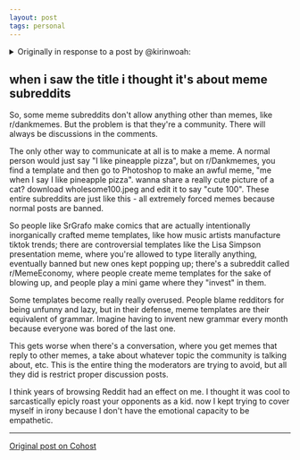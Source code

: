 ```yaml
---
layout: post
tags: personal
---
```


<details>
    <summary>Originally in response to a post by @kirinwoah:</summary>

    <blockquote>
        <h2>dont ever use memes to make a genuine, serious point</h2>

        <p>obviously there are no hard rules in life, but ive been challenging myself with this rule and ive found it
            so helpful in making sure other people understand why im frustrated by things and where my emotions and
            viewpoints arise from. </p>

        <p>a bit of a sad story but a few years ago, during my failed half coming-out to my parents, my ma asked me how
            long i knew i was something, to which i responded with the question "how long did you know you were
            straight?" i got that phrase from just some post i saw online, and rather than communicating the order of
            events that resulted in me realizing countless truths about myself and how that often relegated to me
            finding space to explore in cyberspace, all i had was a shitty, ineffective one-liner. </p>

        <p>the problem with trying to sublimate complicated opinions and thoughts into funny one-liners is that all of
            the context—the personal context—evaporates. what matters more than seeing the quote "how long did you know
            you were straight" is the space and time i interacted with such idea, how i personally interpreted it, and
            the effects the idea had on me. in human conversation, we aren't trying to out-quip each other. we're trying
            to get to know each other dearly. </p>

        <p>this rule helps you force yourself to consider and attempt to communicate your own interior position in
            whatever situation you are in. always try to unravel your own experience within a moment. doing this centers
            the human experience and personalizes/localizes your relationship to huge, confusing issues. </p>
    </blockquote>
</details>

## when i saw the title i thought it's about meme subreddits

So, some meme subreddits don't allow anything other than memes, like r/dankmemes. But the problem is that they're a community. There will always be discussions in the comments.

The only other way to communicate at all is to make a meme. A normal person would just say "I like pineapple pizza", but on r/Dankmemes, you find a template and then go to Photoshop to make an awful meme, "me when I say I like pineapple pizza". wanna share a really cute picture of a cat? download wholesome100.jpeg and edit it to say "cute 100". These entire subreddits are just like this - all extremely forced memes because normal posts are banned.

So people like SrGrafo make comics that are actually intentionally inorganically crafted meme templates, like how music artists manufacture tiktok trends; there are controversial templates like the Lisa Simpson presentation meme, where you're allowed to type literally anything, eventually banned but new ones kept popping up; there's a subreddit called r/MemeEconomy, where people create meme templates for the sake of blowing up, and people play a mini game where they "invest" in them.

Some templates become really really overused. People blame redditors for being unfunny and lazy, but in their defense, meme templates are their equivalent of grammar. Imagine having to invent new grammar every month because everyone was bored of the last one.

This gets worse when there's a conversation, where you get memes that reply to other memes, a take about whatever topic the community is talking about, etc. This is the entire thing the moderators are trying to avoid, but all they did is restrict proper discussion posts.

I think years of browsing Reddit had an effect on me. I thought it was cool to sarcastically epicly roast your opponents as a kid. now I kept trying to cover myself in irony because I don't have the emotional capacity to be empathetic.

---

[Original post on Cohost](https://cohost.org/meow-d/post/5599511-when-i-saw-the-title)
